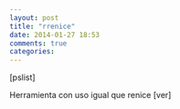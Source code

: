 ```yaml
---
layout: post
title: "rrenice"
date: 2014-01-27 18:53
comments: true
categories: 
---
```

[pslist]

Herramienta con uso igual que renice [ver]

